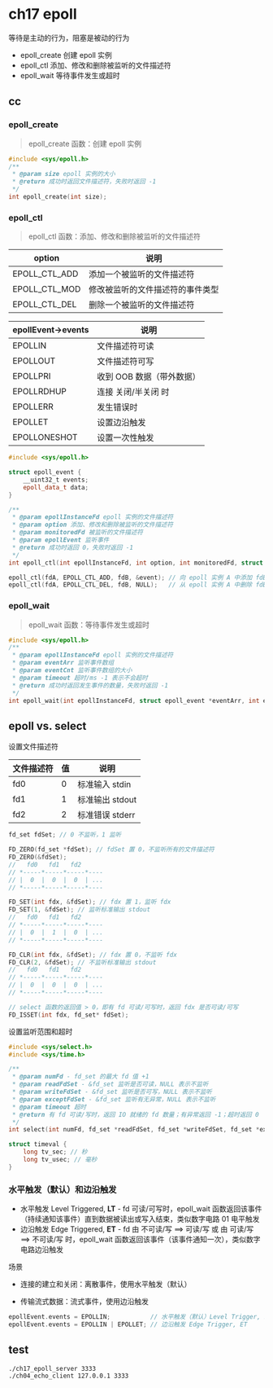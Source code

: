 # ch17 epoll

等待是主动的行为，阻塞是被动的行为

- epoll_create 创建 epoll 实例
- epoll_ctl 添加、修改和删除被监听的文件描述符
- epoll_wait 等待事件发生或超时

## cc

### epoll_create

> epoll_create 函数：创建 epoll 实例

```c++
#include <sys/epoll.h>
/**
 * @param size epoll 实例的大小
 * @return 成功时返回文件描述符，失败时返回 -1
 */
int epoll_create(int size);
```

### epoll_ctl

> epoll_ctl 函数：添加、修改和删除被监听的文件描述符

| option        | 说明                             |
| ------------- | -------------------------------- |
| EPOLL_CTL_ADD | 添加一个被监听的文件描述符       |
| EPOLL_CTL_MOD | 修改被监听的文件描述符的事件类型 |
| EPOLL_CTL_DEL | 删除一个被监听的文件描述符       |

| epollEvent->events | 说明                      |
| ------------------ | ------------------------- |
| EPOLLIN            | 文件描述符可读            |
| EPOLLOUT           | 文件描述符可写            |
| EPOLLPRI           | 收到 OOB 数据（带外数据） |
| EPOLLRDHUP         | 连接 关闭/半关闭 时       |
| EPOLLERR           | 发生错误时                |
| EPOLLET            | 设置边沿触发              |
| EPOLLONESHOT       | 设置一次性触发            |

```c++
#include <sys/epoll.h>

struct epoll_event {
    __uint32_t events;
    epoll_data_t data;
}

/**
 * @param epollInstanceFd epoll 实例的文件描述符
 * @param option 添加、修改和删除被监听的文件描述符
 * @param monitoredFd 被监听的文件描述符
 * @param epollEvent 监听事件
 * @return 成功时返回 0，失败时返回 -1
 */
int epoll_ctl(int epollInstanceFd, int option, int monitoredFd, struct epoll_event *epollEvent);

epoll_ctl(fdA, EPOLL_CTL_ADD, fdB, &event); // 向 epoll 实例 A 中添加 fdB，监听 event 事件
epoll_ctl(fdA, EPOLL_CTL_DEL, fdB, NULL);   // 从 epoll 实例 A 中删除 fdB
```

### epoll_wait

> epoll_wait 函数：等待事件发生或超时

```c++
#include <sys/epoll.h>
/**
 * @param epollInstanceFd epoll 实例的文件描述符
 * @param eventArr 监听事件数组
 * @param eventCnt 监听事件数组的大小
 * @param timeout 超时/ms -1 表示不会超时
 * @return 成功时返回发生事件的数量，失败时返回 -1
 */
int epoll_wait(int epollInstanceFd, struct epoll_event *eventArr, int eventCnt, int timeout)
```

## epoll vs. select

设置文件描述符

| 文件描述符 | 值  | 说明            |
| ---------- | --- | --------------- |
| fd0        | 0   | 标准输入 stdin  |
| fd1        | 1   | 标准输出 stdout |
| fd2        | 2   | 标准错误 stderr |

```c++
fd_set fdSet; // 0 不监听，1 监听

FD_ZERO(fd_set *fdSet); // fdSet 置 0，不监听所有的文件描述符
FD_ZERO(&fdSet);
//   fd0   fd1   fd2
// *-----*-----*-----*----
// |  0  |  0  |  0  | ...
// *-----*-----*-----*----

FD_SET(int fdx, &fdSet); // fdx 置 1，监听 fdx
FD_SET(1, &fdSet); // 监听标准输出 stdout
//   fd0   fd1   fd2
// *-----*-----*-----*----
// |  0  |  1  |  0  | ...
// *-----*-----*-----*----

FD_CLR(int fdx, &fdSet); // fdx 置 0，不监听 fdx
FD_CLR(2, &fdSet); // 不监听标准输出 stdout
//   fd0   fd1   fd2
// *-----*-----*-----*----
// |  0  |  0  |  0  | ...
// *-----*-----*-----*----

// select 函数的返回值 > 0，即有 fd 可读/可写时，返回 fdx 是否可读/可写
FD_ISSET(int fdx, fd_set* fdSet);
```

设置监听范围和超时

```c++
#include <sys/select.h>
#include <sys/time.h>

/**
 * @param numFd - fd_set 的最大 fd 值 +1
 * @param readFdSet - &fd_set 监听是否可读，NULL 表示不监听
 * @param writeFdSet - &fd_set 监听是否可写，NULL 表示不监听
 * @param exceptFdSet - &fd_set 监听有无异常，NULL 表示不监听
 * @param timeout 超时
 * @return 有 fd 可读/写时，返回 IO 就绪的 fd 数量；有异常返回 -1；超时返回 0
 */
int select(int numFd, fd_set *readFdSet, fd_set *writeFdSet, fd_set *exceptFdSet, const struct timeval *timeout);
```

```c++
struct timeval {
    long tv_sec; // 秒
    long tv_usec; // 毫秒
}
```

### 水平触发（默认）和边沿触发

- 水平触发 Level Triggered, **LT** - fd 可读/可写时，epoll_wait 函数返回该事件（持续通知该事件）直到数据被读出或写入结束，类似数字电路 01 电平触发
- 边沿触发 Edge Triggered, **ET** - fd 由 不可读/写 ==> 可读/写 或 由 可读/写 ==> 不可读/写 时，epoll_wait 函数返回该事件（该事件通知一次），类似数字电路边沿触发

场景

- 连接的建立和关闭：离散事件，使用水平触发（默认）

- 传输流式数据：流式事件，使用边沿触发

```c++
epollEvent.events = EPOLLIN;           // 水平触发（默认）Level Trigger, LT
epollEvent.events = EPOLLIN | EPOLLET; // 边沿触发 Edge Trigger, ET
```

## test

```shell
./ch17_epoll_server 3333
./ch04_echo_client 127.0.0.1 3333
```
